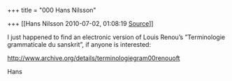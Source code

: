 +++
title = "000 Hans Nilsson"

+++
[[Hans Nilsson	2010-07-02, 01:08:19 [Source](https://groups.google.com/g/samskrita/c/dTF3RySOnco)]]



I just happened to find an electronic version of Louis Renou’s ”Terminologie grammaticale du sanskrit”, if anyone is interested:



<http://www.archive.org/details/terminologiegram00renouoft>



Hans

